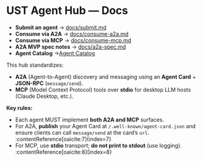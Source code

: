 # UST Agent Hub — Docs


- **Submit an agent** → [docs/submit.md](./submit.md)
- **Consume via A2A** → [docs/consume-a2a.md](./consume-a2a.md)
- **Consume via MCP** → [docs/consume-mcp.md](./consume-mcp.md)
- **A2A MVP spec notes** → [docs/a2a-spec.md](./a2a-spec.md)
- **Agent Catalog** →[Agent Catalog](catalog.html)

This hub standardizes:
- **A2A** (Agent-to-Agent) discovery and messaging using an **Agent Card** + **JSON-RPC** (`message/send`).
- **MCP** (Model Context Protocol) tools over **stdio** for desktop LLM hosts (Claude Desktop, etc.).

**Key rules:**
- Each agent MUST implement **both A2A and MCP** surfaces.
- For A2A, **publish** your Agent Card at `/.well-known/agent-card.json` and ensure clients can call `message/send` at the card’s `url`. :contentReference[oaicite:7]{index=7}
- For MCP, use **stdio** transport; **do not print to stdout** (use logging). :contentReference[oaicite:8]{index=8}